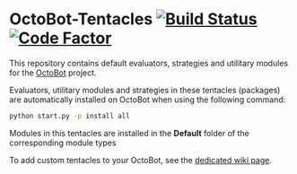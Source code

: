 # OctoBot-Tentacles [![Build Status](https://api.travis-ci.org/Drakkar-Software/OctoBot-Tentacles.svg?branch=master)](https://travis-ci.org/Drakkar-Software/OctoBot)[![Code Factor](https://www.codefactor.io/repository/github/Drakkar-Software/OctoBot-Tentacles/badge)](https://www.codefactor.io/repository/github/Drakkar-Software/OctoBot-Tentacles/overview/master)
This repository contains default evaluators, strategies and utilitary modules for the [OctoBot](https://github.com/Drakkar-Software/OctoBot) project.

Evaluators, utilitary modules and strategies in these tentacles (packages) are automatically installed on OctoBot when using the following command:
```bash
python start.py -p install all
```

Modules in this tentacles are installed in the **Default** folder of the corresponding module types

To add custom tentacles to your OctoBot, see the [dedicated wiki page](https://github.com/Drakkar-Software/OctoBot/wiki/Customize-your-OctoBot).
